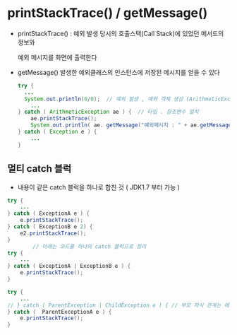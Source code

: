 # printStackTrace() / getMessage()

- printStackTrace() : 예외 발생 당시의 호출스택(Call Stack)에 있었던 메서드의 정보와 

  예외 메시지를 화면에 출력한다

- getMessage() 발생한 예외클래스의 인스턴스에 저장된 메시지를 얻을 수 있다

  ```java
  try {
  	...
  	System.out.println(0/0);  // 예외 발생 , 예외 객체 생성 (ArithmeticException)
      ...
  } catch ( ArithmeticException ae ) {  // 타입 . 참조변수 일치
      ae.printStackTrace();
      System.out.println( ae. getMessage("예외메시지 : " + ae.getMessage());
  } catch ( Exception e ) { 
      ...
  }
  ```

  

## 멀티 catch 블럭

- 내용이 같은 catch 블럭을 하나로 합친 것 ( JDK1.7 부터 가능 )

```java
try {
	...
} catch ( ExceptionA e ) {
	e.printStackTrace();
} catch ( ExceptionB e 2) {
	e2.printStackTrace();
} 
		// 아래는 코드를 하나의 catch 블럭으로 정리
try {
    ...
} catch ( ExceptionA | ExceptionB e ) {
	e.printStackTrace();
}

try {
    ...
// } catch ( ParentException | ChildException e ) { // 부모 자식 관계는 에러남
} catch (  ParentExceptionA e ) { 
	e.printStackTrace();
}
```


